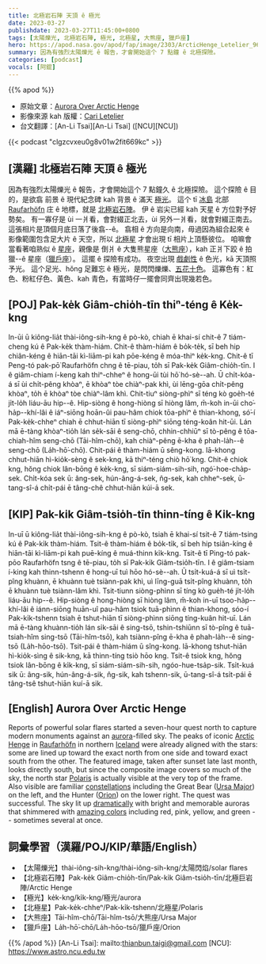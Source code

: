 ```yaml
---
title: 北極岩石陣 天頂 ê 極光
date: 2023-03-27
publishdate: 2023-03-27T11:45:00+0800
tags: [太陽爍光, 北極岩石陣, 極光, 北極星, 大熊座, 獵戶座]
hero: https://apod.nasa.gov/apod/fap/image/2303/ArcticHenge_Letelier_960_annotated.jpg
summary: 因為有強烈太陽爍光 ê 報告，才會開始這个 7 點鐘 ê 北極探險。
categories: [podcast]
vocals: [阿錕]
---
```


{{% apod %}}

- 原始文章：[Aurora Over Arctic Henge](https://apod.nasa.gov/apod/ap230327.html)
- 影像來源 kah 版權：[Cari Letelier](https://cariletelier.com/about/)
- 台文翻譯：[An-Li Tsai][An-Li Tsai] ([NCU][NCU])

{{< podcast "clgzcvxeu0g8v01w2fit669kc" >}}

## [漢羅] 北極岩石陣 天頂 ê 極光
因為有強烈太陽爍光 ê 報告，才會開始這个 7 點鐘久 ê 北極探險。
這个探險 ê 目的，是欲翕 前景 ê 現代紀念碑 kah 背景 ê 滿天 [極光][aurora]。
這个 tī [冰島][Iceland] 北部 [Raufarhöfn][Raufarhöfn] 庄 ê 地標，就是 [北極岩石陣][Arctic Henge]。
伊 ê 岩尖已經 kah 天星 ê 方位對予好勢矣。
有一寡仔是 ùi 一爿看，會對綴正北去，ùi 另外一爿看，就會對綴正南去。
這張相片是頂個月底日落了後翕--ê。
翕相 ê 方向是向南，毋過因為組合起來 ê 影像範圍包含足大片 ê 天空，所以 [北極星][Polaris] 才會出現 tī 相片上頂懸彼位。
咱嘛會當看著咱熟似 ê [星座][constellations]，親像是 倒爿 ê 大隻熊星座（[大熊座][Ursa Major]），kah 正爿下跤 ê 拍獵--ê 星座（[獵戶座][Orion]）。
這擺 ê 探險有成功。
夜空出現 [戲劇性][dramatically] ê 色光，kā 天頂照予光。
這个足光、hŏng 足難忘 ê 極光，是閃閃爍爍、[五花十色][amazing colors]。
這寡色有：紅色、粉紅仔色、黃色、kah 青色，有當時仔一擺會同齊出現幾若色。

## [POJ] Pak-ke̍k Giâm-chio̍h-tīn thiⁿ-téng ê Ke̍k-kng
In-ūi ū kiông-lia̍t thài-iông-sih-kng ê pò-kò, chiah ē khai-sí chit-ê 7 tiám-cheng kú ê Pak-ke̍k thàm-hiám.
Chit-ê thàm-hiám ê bo̍k-te̍k, sī beh hip chiân-kéng ê hiān-tāi kì-liām-pi kah pōe-kéng ê móa-thiⁿ ke̍k-kng.
Chit-ê tī Peng-tó pak-pō͘ Raufarhöfn chng ê tē-piau, to̍h sī Pak-ke̍k Giâm-chio̍h-tīn.
I ê giâm-chiam í-keng kah thiⁿ-chheⁿ ê hong-ūi tùi hō͘ hó-sè--ah.
Ū chi̍t-kóa-á sī ùi chi̍t-pêng khòaⁿ, ē khòaⁿ tòe chiàⁿ-pak khì, ùi lēng-gōa chi̍t-pêng khòaⁿ, to̍h ē khòaⁿ tòe chiàⁿ-lâm khì.
Chit-tiuⁿ siòng-phìⁿ sī téng kò goe̍h-té ji̍t-lo̍h liáu-āu hip--ê.
Hip-siòng ê hong-hiòng sī hiòng lâm, m̄-koh in-ūi cho͘-ha̍p--khí-lâi ê iáⁿ-siōng hoān-ûi pau-hâm chiok tōa-phìⁿ ê thian-khong, só͘-í Pak-ke̍k-chheⁿ chiah ē chhut-hiān tī siòng-phìⁿ siōng téng-koân hit-ūi.
Lán mā ē-tàng khòaⁿ-tio̍h lán se̍k-sāi ê seng-chō, chhin-chhiūⁿ sī tò-pêng ê tōa-chiah-hîm seng-chō (Tāi-hîm-chō), kah chiàⁿ-pêng ē-kha ê phah-la̍h--ê seng-chō (La̍h-hō͘-chō).
Chit-pái ê thàm-hiám ū sêng-kong.
Iā-khong chhut-hiān hì-kio̍k-sèng ê sek-kng, kā thiⁿ-téng chiò hō͘ kng.
Chit-ê chiok kng, hŏng chiok lân-bōng ê ke̍k-kng, sī siám-siám-sih-sih, ngó͘-hoe-cha̍p-sek.
Chi̍t-kóa sek ū: âng-sek, hún-âng-á-sek, n̂g-sek, kah chheⁿ-sek, ū-tang-sî-á chi̍t-pái ē tâng-chê chhut-hiān kúi-ā sek.

## [KIP] Pak-ki̍k Giâm-tsio̍h-tīn thinn-tíng ê Ki̍k-kng
In-uī ū kiông-lia̍t thài-iông-sih-kng ê pò-kò, tsiah ē khai-sí tsit-ê 7 tiám-tsing kú ê Pak-ki̍k thàm-hiám.
Tsit-ê thàm-hiám ê bo̍k-ti̍k, sī beh hip tsiân-kíng ê hiān-tāi kì-liām-pi kah puē-kíng ê muá-thinn ki̍k-kng.
Tsit-ê tī Ping-tó pak-pōo Raufarhöfn tsng ê tē-piau, to̍h sī Pak-ki̍k Giâm-tsio̍h-tīn.
I ê giâm-tsiam í-king kah thinn-tshenn ê hong-uī tuì hōo hó-sè--ah.
Ū tsi̍t-kuá-á sī uì tsi̍t-pîng khuànn, ē khuànn tuè tsiànn-pak khì, uì līng-guā tsi̍t-pîng khuànn, to̍h ē khuànn tuè tsiànn-lâm khì.
Tsit-tiunn siòng-phìnn sī tíng kò gue̍h-té ji̍t-lo̍h liáu-āu hip--ê.
Hip-siòng ê hong-hiòng sī hiòng lâm, m̄-koh in-uī tsoo-ha̍p--khí-lâi ê iánn-siōng huān-uî pau-hâm tsiok tuā-phìnn ê thian-khong, sóo-í Pak-ki̍k-tshenn tsiah ē tshut-hiān tī siòng-phìnn siōng tíng-kuân hit-uī.
Lán mā ē-tàng khuànn-tio̍h lán si̍k-sāi ê sing-tsō, tshin-tshiūnn sī tò-pîng ê tuā-tsiah-hîm sing-tsō (Tāi-hîm-tsō), kah tsiànn-pîng ē-kha ê phah-la̍h--ê sing-tsō (La̍h-hōo-tsō).
Tsit-pái ê thàm-hiám ū sîng-kong.
Iā-khong tshut-hiān hì-kio̍k-sìng ê sik-kng, kā thinn-tíng tsiò hōo kng.
Tsit-ê tsiok kng, hŏng tsiok lân-bōng ê ki̍k-kng, sī siám-siám-sih-sih, ngóo-hue-tsa̍p-sik.
Tsi̍t-kuá sik ū: âng-sik, hún-âng-á-sik, n̂g-sik, kah tshenn-sik, ū-tang-sî-á tsi̍t-pái ē tâng-tsê tshut-hiān kuí-ā sik.

## [English] Aurora Over Arctic Henge
Reports of powerful solar flares started a seven-hour quest north to capture modern monuments against an [aurora][aurora]\-filled sky.
The peaks of iconic [Arctic Henge][Arctic Henge] in [Raufarhöfn][Raufarhöfn] in northern [Iceland][Iceland] were already aligned with the stars: some are lined up toward the exact north from one side and toward exact south from the other.
The featured image, taken after sunset late last month, looks directly south, but since the composite image covers so much of the sky, the north star [Polaris][Polaris] is actually visible at the very top of the frame.
Also visible are familiar [constellations][constellations] including the Great Bear ([Ursa Major][Ursa Major]) on the left, and the Hunter ([Orion][Orion]) on the lower right.
The quest was successful.
The sky lit up [dramatically][dramatically] with bright and memorable auroras that shimmered with [amazing colors][amazing colors] including red, pink, yellow, and green -- sometimes several at once.

## 詞彙學習（漢羅/POJ/KIP/華語/English）
- 【太陽爍光】thài-iông-sih-kng/thài-iông-sih-kng/太陽閃焰/solar flares
- 【北極岩石陣】Pak-ke̍k Giâm-chio̍h-tīn/Pak-ki̍k Giâm-tsio̍h-tīn/北極巨岩陣/Arctic Henge
- 【極光】ke̍k-kng/ki̍k-kng/極光/aurora
- 【北極星】Pak-ke̍k-chheⁿ/Pak-ki̍k-tshenn/北極星/Polaris
- 【大熊座】Tāi-hîm-chō/Tāi-hîm-tsō/大熊座/Ursa Major
- 【獵戶座】La̍h-hō͘-chō/La̍h-hōo-tsō/獵戶座/Orion


{{% /apod %}}
[An-Li Tsai]: mailto:thianbun.taigi@gmail.com
[NCU]: https://www.astro.ncu.edu.tw

[copyright]: https://apod.nasa.gov/apod/fap/lib/about_apod.html#srapply
[License]: https://creativecommons.org/licenses/by/2.0/

[aurora]:https://spaceplace.nasa.gov/aurora/
[Arctic Henge]:https://www.northiceland.is/en/place/arctic-henge
[Raufarhöfn]:https://en.wikipedia.org/wiki/Raufarh%C3%B6fn
[Iceland]:https://en.wikipedia.org/wiki/Iceland
[Polaris]:https://apod.nasa.gov/apod/ap210428.html
[constellations]:https://spaceplace.nasa.gov/constellations/
[Ursa Major]:https://en.wikipedia.org/wiki/Ursa_Major
[Orion]:https://en.wikipedia.org/wiki/Orion_(constellation)#History_and_mythology
[dramatically]:https://media.istockphoto.com/id/1361306507/photo/funny-cat-looking-shocked-with-mouth-open.jpg?s=612x612&w=0&k=20&c=nZC2BlXoiC2tycIsiv_PvmUSwKhctikzVLy4Y3pgp10=
[amazing colors]:https://www.exploratorium.edu/learning_studio/auroras/difcolors.html

